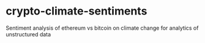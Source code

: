 # crypto-climate-sentiments
Sentiment analysis of ethereum vs bitcoin on climate change for analytics of unstructured data
